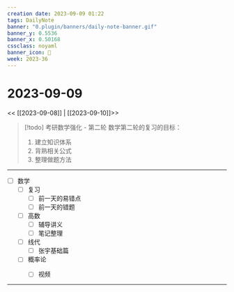 ```yaml
---
creation date: 2023-09-09 01:22
tags: DailyNote
banner: "0.plugin/banners/daily-note-banner.gif"
banner_y: 0.5536
banner_x: 0.50168
cssclass: noyaml
banner_icon: 💌
week: 2023-36
---
```


# 2023-09-09

<< [[2023-09-08]] | [[2023-09-10]]>>


> [!todo] 考研数学强化 - 第二轮
> 数学第二轮的复习的目标：
> 1. 建立知识体系
> 2. 背熟相关公式
> 3. 整理做题方法

---

- [ ] 数学
	- [ ] 复习
		- [ ] 前一天的易错点
		- [ ] 前一天的错题
	- [ ] 高数
		- [ ] 辅导讲义
		- [ ] 笔记整理
	- [ ] 线代
		- [ ] 张宇基础篇
	- [ ] 概率论
		- [ ] 视频


---


